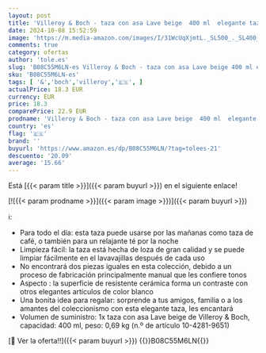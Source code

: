 ```yaml
---
layout: post
title: 'Villeroy & Boch - taza con asa Lave beige  400 ml  elegante taza de loza con asa para todo el día  apta para lavavajillas y microondas  12 5X9X10 5CM'
date: 2024-10-08 15:52:59
image: 'https://m.media-amazon.com/images/I/31WcUqXjmtL._SL500_._SL400_.jpg'
comments: true
category: ofertas
author: 'tole.es'
slug: 'B08C55M6LN-es Villeroy & Boch - taza con asa Lave beige 400 ml elegante...'
sku: 'B08C55M6LN-es'
tags: [ '&','boch','villeroy','🇪🇸', ]
actualPrice: 18.3 EUR
currency: EUR
price: 18.3
comparePrice: 22.9 EUR
prodname: 'Villeroy & Boch - taza con asa Lave beige  400 ml  elegante taza de loza con asa para todo el día  apta para lavavajillas y microondas  12 5X9X10 5CM'
country: 'es'
flag: '🇪🇸'
brand: ''
buyurl: 'https://www.amazon.es/dp/B08C55M6LN/?tag=tolees-21'
descuento: '20.09'
average: '15.66'
---
```


Está [{{< param title >}}]({{< param buyurl >}}) en el siguiente enlace!

[![{{< param prodname >}}]({{< param image >}})]({{< param buyurl >}})

ℹ️:

- Para todo el día: esta taza puede usarse por las mañanas como taza de café, o también para un relajante té por la noche
- Limpieza fácil: la taza está hecha de loza de gran calidad y se puede limpiar fácilmente en el lavavajillas después de cada uso
- No encontrará dos piezas iguales en esta colección, debido a un proceso de fabricación principalmente manual que les confiere tonos
- Aspecto : la superficie de resistente cerámica forma un contraste con otros elegantes artículos de color blanco
- Una bonita idea para regalar: sorprende a tus amigos, familia o a los amantes del coleccionismo con esta elegante taza, les encantará
- Volumen de suministro: 1x taza con asa Lave beige de Villeroy & Boch, capacidad: 400 ml, peso: 0,69 kg (n.º de artículo 10-4281-9651)

[🛒 Ver la oferta!!]({{< param buyurl >}})
{{<world>}}B08C55M6LN{{</world>}}
